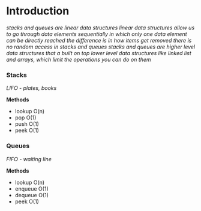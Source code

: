 # Introduction
*stacks and queues are linear data structures*
*linear data structures allow us to go through data elements sequentially in which only one data element can be directly reached*
*the difference is in how items get removed*
*there is no random access in stacks and queues*
*stacks and queues are higher level data structures that a built on top lower level data structures like linked list and arrays, which limit the operations you can do on them*

### Stacks
*LIFO - plates, books*

**Methods**
- lookup O(n)
- pop O(1)
- push O(1)
- peek O(1)

### Queues
*FIFO - waiting line*

**Methods**
- lookup O(n)
- enqueue O(1)
- dequeue O(1)
- peek O(1)
